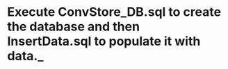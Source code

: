 # Execute ConvStore_DB.sql to create the database and then InsertData.sql to populate it with data._